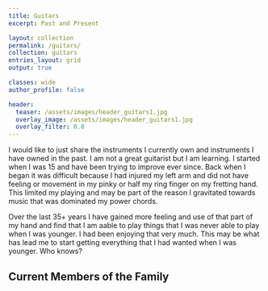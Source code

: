 ```yaml
---
title: Guitars
excerpt: Past and Present

layout: collection
permalink: /guitars/
collection: guitars
entries_layout: grid
output: true

classes: wide
author_profile: false

header:
  teaser: /assets/images/header_guitars1.jpg
  overlay_image: /assets/images/header_guitars1.jpg
  overlay_filter: 0.8
---
```


I would like to just share the instruments I currently own and instruments I have owned in the past. I am not a great guitarist but I am learning. I started when I was 15 and have been trying to improve ever since. Back when I began it was difficult because I had injured my left arm and did not have feeling or movement in my pinky or half my ring finger on my fretting hand. This limited my playing and may be part of the reason I gravitated towards music that was dominated my power chords. 

Over the last 35+ years I have gained more feeling and use of that part of my hand and find that I am aable to play things that I was never able to play when I was younger. I had been enjoying that very much. This may be what has lead me to start getting everything that I had wanted when I was younger. Who knows?

## Current Members of the Family ##

 